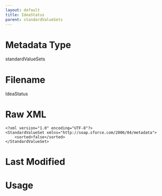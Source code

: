 ```yaml
---
layout: default
title: IdeaStatus
parent: standardValueSets
---
```

# Metadata Type
standardValueSets


# Filename 
IdeaStatus


# Raw XML
```
<?xml version="1.0" encoding="UTF-8"?>
<StandardValueSet xmlns="http://soap.sforce.com/2006/04/metadata">
    <sorted>false</sorted>
</StandardValueSet>
```


# Last Modified


# Usage
